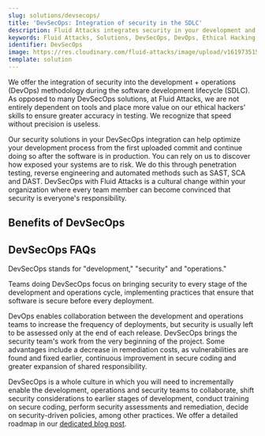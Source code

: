 ```yaml
---
slug: solutions/devsecops/
title: 'DevSecOps: Integration of security in the SDLC'
description: Fluid Attacks integrates security in your development and operations processes (from any SDLC stage) to achieve the reliable DevSecOps methodology.
keywords: Fluid Attacks, Solutions, DevSecOps, DevOps, Ethical Hacking, SDLC, Security
identifier: DevSecOps
image: https://res.cloudinary.com/fluid-attacks/image/upload/v1619735154/airs/solutions/solution-devsecops_jgeyje.webp
template: solution
---
```


<text-container>

We offer the integration of security
into the development + operations (DevOps) methodology
during the software development lifecycle (SDLC).
As opposed to many DevSecOps solutions,
at Fluid Attacks,
we are not entirely dependent on tools
and place more value on our ethical hackers' skills
to ensure greater accuracy in testing.
We recognize that speed without precision is useless.

Our security solutions in your DevSecOps integration
can help optimize your development process
from the first uploaded commit
and continue doing so after the software is in production.
You can rely on us
to discover how exposed your systems are to risk.
We do this through penetration testing,
reverse engineering
and automated methods such as SAST,
SCA and DAST.
DevSecOps with Fluid Attacks is a cultural change
within your organization
where every team member can become convinced
that security is everyone's responsibility.

</text-container>

## Benefits of DevSecOps

<grid-container>

  <div>
    <solution-card
      description="Our security testing, integrating DevSecOps techniques
        such as SAST, DAST and SCA, supports your whole
        software development process while ensuring smooth communication
        between our red team and your developers."
      image="airs/solutions/devsecops/icon1"
      title="Optimal integration of security testing"
    />
  </div>

  <div>
    <solution-card
      description="DAST assesses your applications in execution
        for security issues related to deployment configuration,
        business logic and data.
        SAST scans static code to identify coding
        and design errors that lead to weaknesses.
        And SCA focuses on vulnerabilities in third-party components
        used by your product.
        We apply these techniques continuously while you develop."
      image="airs/solutions/devsecops/icon2"
      title="DevSecOps DAST, SAST and SCA"
    />
  </div>

  <div>
    <solution-card
      description="In our DevSecOps solution, security testing goes beyond
        the use of automated tools to leverage ethical hackers
        expertise and discover everything that can pose
        a cybersecurity risk within your IT systems.
        This allows us to guarantee very low rates
        of false positives and false negatives in our projects."
      image="airs/solutions/devsecops/icon3"
      title="Manual and precise work"
    />
  </div>

  <div>
    <solution-card
      description="We hack legacy applications coded
        in old-established languages,
        including COBOL, RPG, PL1 and TAL. In addition,
        we integrate with any development method such as Waterfall,
        Agile and DevOps."
      image="airs/solutions/devsecops/icon4"
      title="Legacy languages and methods"
    />
  </div>

  <div>
    <solution-card
      description="Since our continuous hacking advances simultaneously
        with the developers' work, vulnerabilities
        in your code are quickly identified at early development stages."
      image="airs/solutions/devsecops/icon5"
      title="Early detection of vulnerabilities in code"
    />
  </div>

  <div>
    <solution-card
      description="As security assessments advance, you receive detailed
        reports continually in our Attack Resistance Management platform.
        This facilitates your understanding of your systems' risk exposure,
        the prioritization of vulnerabilities for remediation,
        and tracking progress within your organization."
      image="airs/solutions/devsecops/icon6"
      title="DevSecOps vulnerability management"
    />
  </div>

  <div>
    <solution-card
      description="At Fluid Attacks,
        we have a DevSecOps agent to break the build.
        Within our DevSecOps solution,
        we can break the build in any continuous integration pipeline
        without making the mistake of doing so with false positives or lies."
      image="airs/solutions/devsecops/icon7"
      title="DevSecOps vulnerability management"
    />
  </div>

  <div>
    <solution-card
      description="At Fluid Attacks,
        we help you ensure high vulnerability remediation
        rates in your IT systems.
        By breaking the build in the continuous integration pipeline,
        we can encourage you to quickly repair those weaknesses
        that can generate severe impacts to your business."
      image="airs/solutions/devsecops/icon8"
      title="High vulnerability remediation rates"
    />
  </div>

</grid-container>

<div>
  <solution-slide
    description="We invite you to read in our blog a series
      of posts focused on this solution."
    solution="devsecops"
    title="Do you want to learn more about DevSecOps?"
  />
</div>

## DevSecOps FAQs

<faq-container>

<div>
<solution-faq
  title="What does DevSecOps stand for?">

DevSecOps stands for "development," "security" and "operations."

</solution-faq>
</div>

<div>
<solution-faq
  title="What is DevSecOps methodology?">

Teams doing DevSecOps focus on bringing security
to every stage of the development and operations cycle,
implementing practices
that ensure that software is secure before every deployment.

</solution-faq>
</div>

<div>
<solution-faq
  title="What are the advantages of DevSecOps vs. DevOps?">

DevOps enables collaboration between the development and operations teams
to increase the frequency of deployments,
but security is usually left to be assessed
only at the end of each release.
DevSecOps brings the security team's work
from the very beginning of the project.
Some advantages include a decrease in remediation costs,
as vulnerabilities are found and fixed earlier,
continuous improvement in secure coding
and greater expansion of shared responsibility.

</solution-faq>
</div>

<div>
<solution-faq
  title="How to implement DevSecOps?">

DevSecOps is a whole culture
in which you will need to incrementally enable the development,
operations and security teams
to collaborate,
shift security considerations to earlier stages of development,
conduct training on secure coding,
perform security assessments and remediation,
decide on security-driven policies,
among other practices.
We offer a detailed roadmap
in our [dedicated blog post](../../blog/how-to-implement-devsecops/).

</solution-faq>
</div>

</faq-container>